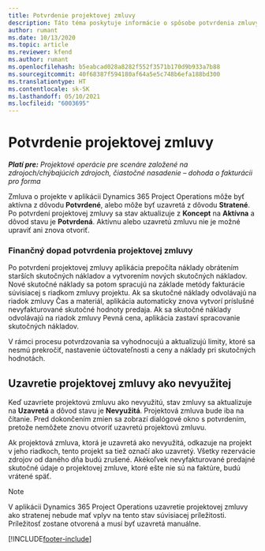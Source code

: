 ```yaml
---
title: Potvrdenie projektovej zmluvy
description: Táto téma poskytuje informácie o spôsobe potvrdenia zmluvy v aplikácii Project Operations.
author: rumant
ms.date: 10/13/2020
ms.topic: article
ms.reviewer: kfend
ms.author: rumant
ms.openlocfilehash: b5eabcad028a8282f552f3571b170d9b933a7b88
ms.sourcegitcommit: 40f68387f594180af64a5e5c748b6efa188bd300
ms.translationtype: HT
ms.contentlocale: sk-SK
ms.lasthandoff: 05/10/2021
ms.locfileid: "6003695"
---
```

# <a name="confirm-a-project-contract"></a>Potvrdenie projektovej zmluvy

_**Platí pre:** Projektové operácie pre scenáre založené na zdrojoch/chýbajúcich zdrojoch, čiastočné nasadenie – dohoda o fakturácii pro forma_

Zmluva o projekte v aplikácii Dynamics 365 Project Operations môže byť aktívna z dôvodu **Potvrdené**, alebo môže byť uzavretá z dôvodu **Stratené**. Po potvrdení projektovej zmluvy sa stav aktualizuje z **Koncept** na **Aktívna** a dôvod stavu je **Potvrdená**. Aktívnu alebo uzavretú zmluvu nie je možné upraviť ani znova otvoriť. 

### <a name="financial-impact-of-confirming-a-project-contract"></a>Finančný dopad potvrdenia projektovej zmluvy

Po potvrdení projektovej zmluvy aplikácia prepočíta náklady obrátením starších skutočných nákladov a vytvorením nových skutočných nákladov. Nové skutočné náklady sa potom spracujú na základe metódy fakturácie súvisiacej s riadkom zmluvy projektu. Ak sa skutočné náklady odvolávajú na riadok zmluvy Čas a materiál, aplikácia automaticky znova vytvorí príslušné nevyfakturované skutočné hodnoty predaja. Ak sa skutočné náklady odvolávajú na riadok zmluvy Pevná cena, aplikácia zastaví spracovanie skutočných nákladov.

V rámci procesu potvrdzovania sa vyhodnocujú a aktualizujú limity, ktoré sa nesmú prekročiť, nastavenie účtovateľnosti a ceny a náklady pri skutočných hodnotách.

## <a name="close-a-project-contract-as-lost"></a>Uzavretie projektovej zmluvy ako nevyužitej

Keď uzavriete projektovú zmluvu ako nevyužitú, stav zmluvy sa aktualizuje na **Uzavretá** a dôvod stavu je **Nevyužitá**. Projektová zmluva bude iba na čítanie. Pred dokončením zmien sa zobrazí dialógové okno s potvrdením, pretože nemôžete znovu otvoriť uzavretú projektovú zmluvu.

Ak projektová zmluva, ktorá je uzavretá ako nevyužitá, odkazuje na projekt v jeho riadkoch, tento projekt sa tiež označí ako uzavretý. Všetky rezervácie zdrojov od daného dňa budú zrušené. Akékoľvek nevyfakturované predajné skutočné údaje o projektovej zmluve, ktoré ešte nie sú na faktúre, budú vrátené späť.

> [!NOTE]
> V aplikácii Dynamics 365 Project Operations uzavretie projektovej zmluvy ako stratenej nebude mať vplyv na tento stav súvisiacej príležitosti. Príležitosť zostane otvorená a musí byť uzavretá manuálne.


[!INCLUDE[footer-include](../../includes/footer-banner.md)]